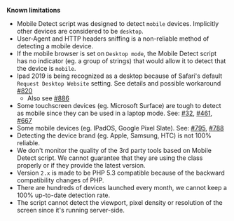 **Known limitations**

* Mobile Detect script was designed to detect `mobile` devices. Implicitly other devices are considered to be `desktop`.
* User-Agent and HTTP headers sniffing is a non-reliable method of detecting a mobile device.
* If the mobile browser is set on `Desktop mode`, the Mobile Detect script has no indicator (eg. a group of strings) that would allow it to detect that the device is `mobile`.
* Ipad 2019 is being recognized as a desktop because of Safari's default `Request Desktop Website` setting. See details and possible workaround [#820](https://github.com/serbanghita/Mobile-Detect/issues/820)
  * Also see [#886](https://github.com/serbanghita/Mobile-Detect/issues/886#issuecomment-1047187763)
* Some touchscreen devices (eg. Microsoft Surface) are tough to detect as mobile since they can be used in a laptop mode. See: [#32](https://github.com/serbanghita/Mobile-Detect/issues/32), [#461](https://github.com/serbanghita/Mobile-Detect/issues/461), [#667](https://github.com/serbanghita/Mobile-Detect/issues/667)
* Some mobile devices (eg. IPadOS, Google Pixel Slate). See: [#795](https://github.com/serbanghita/Mobile-Detect/issues/795), [#788](https://github.com/serbanghita/Mobile-Detect/issues/788)
* Detecting the device brand (eg. Apple, Samsung, HTC) is not 100% reliable.
* We don't monitor the quality of the 3rd party tools based on Mobile Detect script.
We cannot guarantee that they are using the class properly or if they provide the latest version.
* Version `2.x` is made to be PHP 5.3 compatible because of the backward compatibility changes of PHP.
* There are hundreds of devices launched every month, we cannot keep a 100% up-to-date detection rate.
* The script cannot detect the viewport, pixel density or resolution of the screen since it's running server-side.
